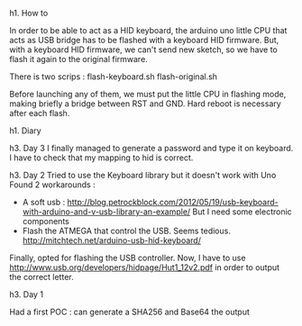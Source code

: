 h1. How to

In order to be able to act as a HID keyboard, the arduino uno little CPU that acts as USB bridge has to be flashed with a keyboard HID firmware. But, with a keyboard HID firmware, we can't send new sketch, so we have to flash it again to the original firmware.

There is two scrips :
flash-keyboard.sh
flash-original.sh

Before launching any of them, we must put the little CPU in flashing mode,
making briefly a bridge between RST and GND. Hard reboot is necessary after
each flash.


h1. Diary

h3. Day 3
I finally managed to generate a password and type it on keyboard.
I have to check that my mapping to hid is correct.

h3. Day 2
Tried to use the Keyboard library but it doesn't work with Uno
Found 2 workarounds :
- A soft usb :
  http://blog.petrockblock.com/2012/05/19/usb-keyboard-with-arduino-and-v-usb-library-an-example/
But I need some electronic components
- Flash the ATMEGA that control the USB. Seems tedious.
  http://mitchtech.net/arduino-usb-hid-keyboard/

Finally, opted for flashing the USB controller.
Now, I have to use http://www.usb.org/developers/hidpage/Hut1_12v2.pdf in order
to output the correct letter. 

h3. Day 1

Had a first POC : can generate a SHA256 and Base64 the output
